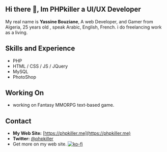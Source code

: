 ## Hi there 👋, Im PHPkiller a UI/UX Developer

My real name is **Yassine Bouziane**, A web Developer, and Gamer from Algeria, 25 years old , speak Arabic, English, French.
i do freelancing work as a living.

## Skills and Experience

- PHP
- HTML / CSS / JS / JQuery
- MySQL
- PhotoShop

## Working On

- working on Fantasy MMORPG text-based game.

## Contact

- **My Web Site:** [https://phpkiller.me](https://phpkiller.me)  
- **Twitter:** [@phpkiller](https://twitter.com/phpkiller)
- Get more on my web site.
[![ko-fi](https://ko-fi.com/img/githubbutton_sm.svg)](https://ko-fi.com/T6T47Q1VG)
